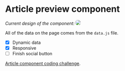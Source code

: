 # Article preview component

_Current design of the component:_
<img style="border-radius: 5px" src="https://i.ibb.co/0ZwLGzQ/Screen-Shot-2020-07-04-at-22-53-21.png"/>

All of the data on the page comes from the `data.js` file.

- [x] Dynamic data
- [x] Responsive
- [ ] Finish social button

[Article component coding challenge](https://www.frontendmentor.io/challenges/article-preview-component-dYBN_pYFT).
